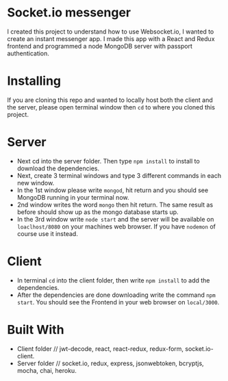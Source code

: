 # Socket.io messenger
I created this project to understand how to use Websocket.io, I wanted to create an instant messenger app. I made this app with a React and Redux frontend and programmed a node MongoDB server with passport authentication. 

# Installing

If you are cloning this repo and wanted to locally host both the client and the server, please open terminal window then ```cd``` to where you cloned this project. 

# Server

* Next cd into the server folder. Then type ```npm install``` to install to download the dependencies. 
* Next, create 3 terminal windows and type 3 different commands in each new window. 
* In the 1st window please write ```mongod```, hit return and you should see MongoDB running in your terminal now. 
* 2nd window writes the word ```mongo``` then hit return. The same result as before should show up as the mongo database starts up. 
* In the 3rd window write ```node start``` and the server will be available on ```loaclhost/8080``` on your machines web browser. If you have ```nodemon``` of course use it instead.

# Client

* In terminal ```cd``` into the client folder, then write ```npm install``` to add the dependencies.
* After the dependencies are done downloading write the command ```npm start```. You should see the Frontend in your web browser on ```local/3000```.

# Built With

* Client folder // jwt-decode, react, react-redux, redux-form, socket.io-client.
* Server folder // socket.io, redux, express, jsonwebtoken, bcryptjs, mocha, chai, heroku.
